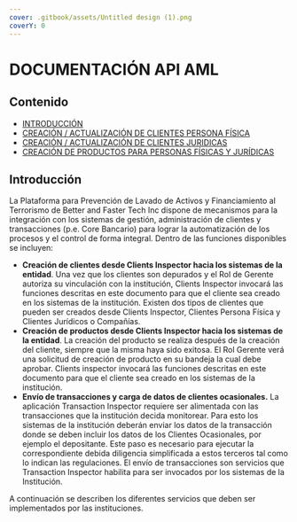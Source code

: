```yaml
---
cover: .gitbook/assets/Untitled design (1).png
coverY: 0
---
```


# DOCUMENTACIÓN API AML

## Contenido

* [INTRODUCCIÓN](./#INTRODUCCIÓN)
* [CREACIÓN / ACTUALIZACIÓN DE CLIENTES PERSONA FÍSICA](creation-update-person.md)
* [CREACIÓN / ACTUALIZACIÓN DE CLIENTES JURIDICAS](creation-update-company.md)
* [CREACIÓN DE PRODUCTOS PARA PERSONAS FÍSICAS Y JURÍDICAS](product-creation.md)

## Introducción

La Plataforma para Prevención de Lavado de Activos y Financiamiento al Terrorismo de Better and Faster Tech Inc dispone de mecanismos para la integración con los sistemas de gestión, administración de clientes y transacciones (p.e. Core Bancario) para lograr la automatización de los procesos y el control de forma integral. Dentro de las funciones disponibles se incluyen:

* **Creación de clientes desde Clients Inspector hacia los sistemas de la entidad**. Una vez que los clientes son depurados y el Rol de Gerente autoriza su vinculación con la institución, Clients Inspector invocará las funciones descritas en este documento para que el cliente sea creado en los sistemas de la institución. Existen dos tipos de clientes que pueden ser creados desde Clients Inspector, Clientes Persona Física y Clientes Jurídicos o Compañías.
* **Creación de productos desde Clients Inspector hacia los sistemas de la entidad**. La creación del producto se realiza después de la creación del cliente, siempre que la misma haya sido exitosa. El Rol Gerente verá una solicitud de creación de producto en su bandeja la cual debe aprobar. Clients inspector invocará las funciones descritas en este documento para que el cliente sea creado en los sistemas de la institución.
* **Envío de transacciones y carga de datos de clientes ocasionales.** La aplicación Transaction Inspector requiere ser alimentada con las transacciones que la institución decida monitorear. Para esto los sistemas de la institución deberán enviar los datos de la transacción donde se deben incluir los datos de los Clientes Ocasionales, por ejemplo el depositante. Este paso es necesario para ejecutar la correspondiente debida diligencia simplificada a estos terceros tal como lo indican las regulaciones. El envío de transacciones son servicios que Transaction Inspector habilita para ser invocados por los sistemas de la Institución.

A continuación se describen los diferentes servicios que deben ser implementados por las instituciones.
